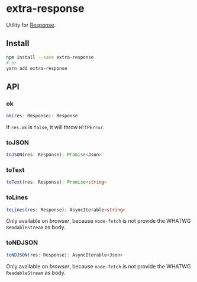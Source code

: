 # extra-response

Utility for [Response](https://developer.mozilla.org/en-US/docs/Web/API/Response).

## Install

```sh
npm install --save extra-response
# or
yarn add extra-response
```

## API

### ok

```ts
ok(res: Response): Response
```

If `res.ok` is `false`, it will throw `HTTPError`.

### toJSON

```ts
toJSON(res: Response): Promise<Json>
```

### toText

```ts
toText(res: Response): Promise<string>
```

### toLines

```ts
toLines(res: Response): AsyncIterable<string>
```

Only available on *browser*, because `node-fetch` is not provide the WHATWG `ReadableStream` as body.

### toNDJSON

```ts
toNDJSON(res: Response): AsyncIterable<Json>
```

Only available on *browser*, because `node-fetch` is not provide the WHATWG `ReadableStream` as body.

